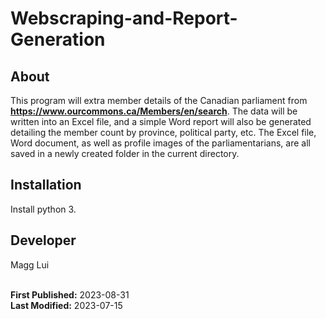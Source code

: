 # Webscraping-and-Report-Generation

## About
This program will extra member details of the Canadian parliament from __https://www.ourcommons.ca/Members/en/search__.  The data will be written into an Excel file, and a simple Word report will also be generated detailing the member count by province, political party, etc.  The Excel file, Word document, as well as profile images of the parliamentarians, are all saved in a newly created folder in the current directory.

## Installation
Install python 3.

## Developer
Magg Lui
<br><br>

**First Published:** 2023-08-31  
**Last Modified:** 2023-07-15
